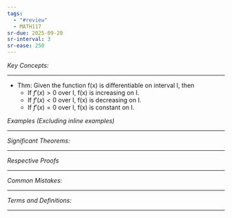 ```yaml
---
tags:
  - "#review"
  - MATH117
sr-due: 2025-09-20
sr-interval: 3
sr-ease: 250
---
```

*Key Concepts:*
___

- Thm: Given the function f(x) is differentiable on interval I, then
	- If $f'(x) > 0$ over I, f(x) is increasing on I.
	- If $f'(x) < 0$ over I, f(x) is decreasing on I.
	- If $f'(x) = 0$ over I, f(x) is constant on I. 

*Examples (Excluding inline examples)* 
___

*Significant Theorems:*
___

*Respective Proofs*
___

*Common Mistakes:*
___

*Terms and Definitions:*
___


